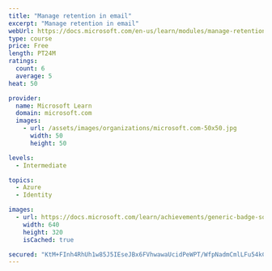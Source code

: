 ```yaml
---
title: "Manage retention in email"
excerpt: "Manage retention in email"
webUrl: https://docs.microsoft.com/en-us/learn/modules/manage-retention-email/
type: course
price: Free
length: PT24M
ratings:
  count: 6
  average: 5
heat: 50

provider:
  name: Microsoft Learn
  domain: microsoft.com
  images:
    - url: /assets/images/organizations/microsoft.com-50x50.jpg
      width: 50
      height: 50

levels:
  - Intermediate

topics:
  - Azure
  - Identity

images:
  - url: https://docs.microsoft.com/learn/achievements/generic-badge-social.png
    width: 640
    height: 320
    isCached: true

secured: "KtM+FInh4RhUh1w85J5IEseJBx6FVhwawaUcidPeWPT/WfpNadmCmlLFu54kCCm8i9UEcjdp6MIsqrgztGyjAogE2OJ7RHaRBly4DomrX+FpSaGDp71pgu4NuoVtqCF4MV89NMRhKK4jc2sIlAxKGl6t/9ECmeDy4JSmWWg/CgQ9/5gDIPztN3LiTrT3iPGJOpxcpxVQanUoPQ0zIowc9Qbgjb4HXGCHdPvDCpP+Jscl1iiOKzisn78scouAZvVAR0nmPHdRQmNRsevOSWTwuhD1JO9D+Pq1vggcCaKQhMTews3IrAYAoW6ZVzKvK4Eq10gkhdaGU5M8ClqS9KjqRVUt55lEC7Xubb5OtkjOYULVfm4/W0NeTQXO8Ieud7ytB+jvdLRFEWr2BDikMvaxyvGtDGp6aqKPBgqlPry+TGU=;U9nR4xQpFoSfVU3gsVDd2g=="
---
```


